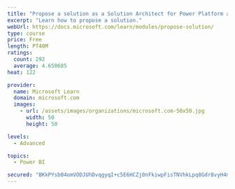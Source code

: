```yaml
---
title: "Propose a solution as a Solution Architect for Power Platform and Dynamics 365"
excerpt: "Learn how to propose a solution."
webUrl: https://docs.microsoft.com/learn/modules/propose-solution/
type: course
price: Free
length: PT40M
ratings:
  count: 292
  average: 4.650685
heat: 122

provider:
  name: Microsoft Learn
  domain: microsoft.com
  images:
    - url: /assets/images/organizations/microsoft.com-50x50.jpg
      width: 50
      height: 50

levels:
  - Advanced

topics:
  - Power BI

secured: "BKkPYsb04omVODJUhDvqgyqI+c5E6HCZj0nFkiwpFisTNVhkLpq8Gdr8vyH4mUc1qYnCe5oSszwpp+VYI72d/ihmLVRWmtQ6hVWACRyMtapscT8RlVTeKrRlXAED8KqlaATPt+8vD/s24DF3c9ZkimI6lHX2R84nw5nZb/BYpK/YDIP1H2CIYdzlLxN9mxjgM+HUVI6VEVXRHHlkoYFD3YvTgOpZbhAxf4ovi1LKxQ05KCe00b+qoxUYgaS+1mnTAUN7NkzwbYBHAYA5WpQ6sSluI0xeUTwyMmCKgjNF9wfBqsZYV7qBIPdEpAps0fYiz6pZp/wF3wsNiSrmTOaSVKYwHiN/Cc6CsuiHLSr35mMrrtEcBLrzV5IetKh7YNVJD47JMc5OC6VcSpOpoz7Ljw==;zHoFQl8UzPTvdJRbzQglvg=="
---
```


